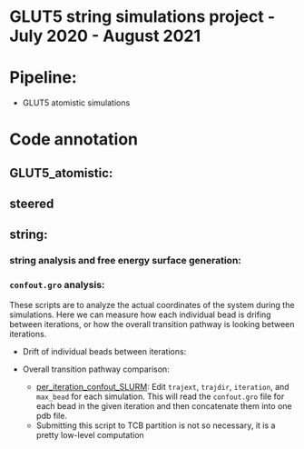 # GLUT5 string simulations project - July 2020 - August 2021



# Pipeline:
 - GLUT5 atomistic simulations 


# Code annotation
## GLUT5_atomistic:


## steered



## string:
### string analysis and free energy surface generation:

### `confout.gro` analysis:
These scripts are to analyze the actual coordinates of the system during the simulations. Here we can measure how each individual bead is drifing between iterations, or how the overall transition pathway is looking between iterations.
- Drift of individual beads between iterations:

- Overall transition pathway comparison:
   - [per_iteration_confout_SLURM](https://github.com/semccomas/GLUT5_string/blob/master/string/analysis/scripts/per_iteration_confout_SLURM.sh): Edit `trajext`, `trajdir`, `iteration`, and `max_bead` for each simulation. This will read the `confout.gro` file for each bead in the given iteration and then concatenate them into one pdb file. 
   - Submitting this script to TCB partition is not so necessary, it is a pretty low-level computation
